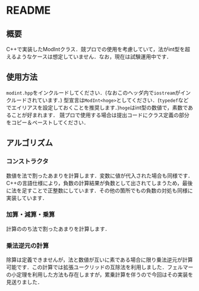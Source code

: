 # README

## 概要

C++で実装したModIntクラス．競プロでの使用を考慮していて，法がint型を超えるようなケースは想定していません．なお，現在は試験運用中です．

## 使用方法

`modint.hpp`をインクルードしてください．(なおこのヘッダ内で`iostream`がインクルードされています．)
型宣言は`ModInt<hoge>`としてください．(`typedef`などでエイリアスを設定しておくことを推奨します．)`hoge`はint型の数値で，素数であることが好まれます．
競プロで使用する場合は提出コードにクラス定義の部分をコピー＆ペーストしてください．

## アルゴリズム

### コンストラクタ

数値を法で割ったあまりを計算します．変数に値が代入された場合も同様です．C++の言語仕様により，負数の計算結果が負数として出されてしまうため，最後に法を足すことで正整数にしています．その他の箇所でもの負数の対処も同様に実装しています．

### 加算・減算・乗算

計算ののち法で割ったあまりを計算します．

### 乗法逆元の計算

除算は定義できませんが，法と数値が互いに素である場合に限り乗法逆元が計算可能です．この計算では拡張ユークリッドの互除法を利用しました．フェルマーの小定理を利用した方法も存在しますが，累乗計算を伴うので今回はその実装を見送りました．


